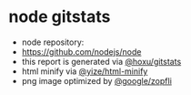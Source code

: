 node gitstats
=======

 - node repository:
  - https://github.com/nodejs/node
 - this report is generated via [@hoxu/gitstats](https://github.com/hoxu/gitstats)
 - html minify via [@yize/html-minify](https://github.com/yize/html-minify)
 - png image optimized by [@google/zopfli](https://github.com/google/zopfli)

